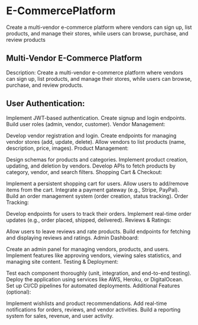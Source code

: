 # E-CommercePlatform
Create a multi-vendor e-commerce platform where vendors can sign up, list products, and manage their stores, while users can browse, purchase, and review products

 ## Multi-Vendor E-Commerce Platform
 Description: Create a multi-vendor e-commerce platform where vendors can sign up, list products, and manage their stores, while users can browse, purchase, and review products.


## User Authentication:
Implement JWT-based authentication.
Create signup and login endpoints.
Build user roles (admin, vendor, customer).
Vendor Management:

Develop vendor registration and login.
Create endpoints for managing vendor stores (add, update, delete).
Allow vendors to list products (name, description, price, images).
Product Management:

Design schemas for products and categories.
Implement product creation, updating, and deletion by vendors.
Develop APIs to fetch products by category, vendor, and search filters.
Shopping Cart & Checkout:

Implement a persistent shopping cart for users.
Allow users to add/remove items from the cart.
Integrate a payment gateway (e.g., Stripe, PayPal).
Build an order management system (order creation, status tracking).
Order Tracking:

Develop endpoints for users to track their orders.
Implement real-time order updates (e.g., order placed, shipped, delivered).
Reviews & Ratings:

Allow users to leave reviews and rate products.
Build endpoints for fetching and displaying reviews and ratings.
Admin Dashboard:

Create an admin panel for managing vendors, products, and users.
Implement features like approving vendors, viewing sales statistics, and managing site content.
Testing & Deployment:

Test each component thoroughly (unit, integration, and end-to-end testing).
Deploy the application using services like AWS, Heroku, or DigitalOcean.
Set up CI/CD pipelines for automated deployments.
Additional Features (optional):

Implement wishlists and product recommendations.
Add real-time notifications for orders, reviews, and vendor activities.
Build a reporting system for sales, revenue, and user activity.


